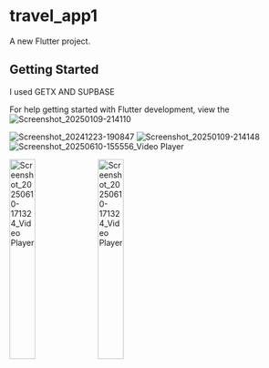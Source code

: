 
# travel_app1

A new Flutter project.

## Getting Started

I used GETX AND SUPBASE

For help getting started with Flutter development, view the
![Screenshot_20250109-214110]()

![Screenshot_20241223-190847](https://github.com/user-attachments/assets/9ba303d0-8f02-4964-b4ca-462caddb4907)
![Screenshot_20250109-214148](https://github.com/user-attachments/assets/5d3c169b-4636-48d7-9e36-b927bdaeca90)
![Screenshot_20250610-155556_Video Player](https://github.com/user-attachments/assets/e008037e-b4f6-46c0-8055-1496861802da)
<p align="left">
  <img src="https://github.com/user-attachments/assets/2d9026bc-8d7a-485d-a0f4-7a086fdd5b00" 
       alt="Screenshot_20250610-171324_Video Player" 
       style="width:30%; max-width:200px;">
       <img src="https://github.com/user-attachments/assets/9ba303d0-8f02-4964-b4ca-462caddb4907" 
       alt="Screenshot_20250610-171324_Video Player" 
       style="width:30%; max-width:200px;">
  
</p>

<p align="left">
  
  
</p>

